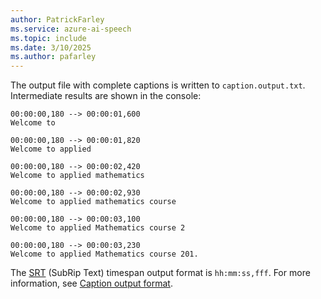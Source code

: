 ```yaml
---
author: PatrickFarley
ms.service: azure-ai-speech
ms.topic: include
ms.date: 3/10/2025
ms.author: pafarley
---
```


The output file with complete captions is written to `caption.output.txt`. Intermediate results are shown in the console:

```srt
00:00:00,180 --> 00:00:01,600
Welcome to

00:00:00,180 --> 00:00:01,820
Welcome to applied

00:00:00,180 --> 00:00:02,420
Welcome to applied mathematics

00:00:00,180 --> 00:00:02,930
Welcome to applied mathematics course

00:00:00,180 --> 00:00:03,100
Welcome to applied Mathematics course 2

00:00:00,180 --> 00:00:03,230
Welcome to applied Mathematics course 201.
```

The [SRT](https://docs.fileformat.com/video/srt/) (SubRip Text) timespan output format is `hh:mm:ss,fff`. For more information, see [Caption output format](~/articles/ai-services/speech-service/captioning-concepts.md#caption-output-format).
